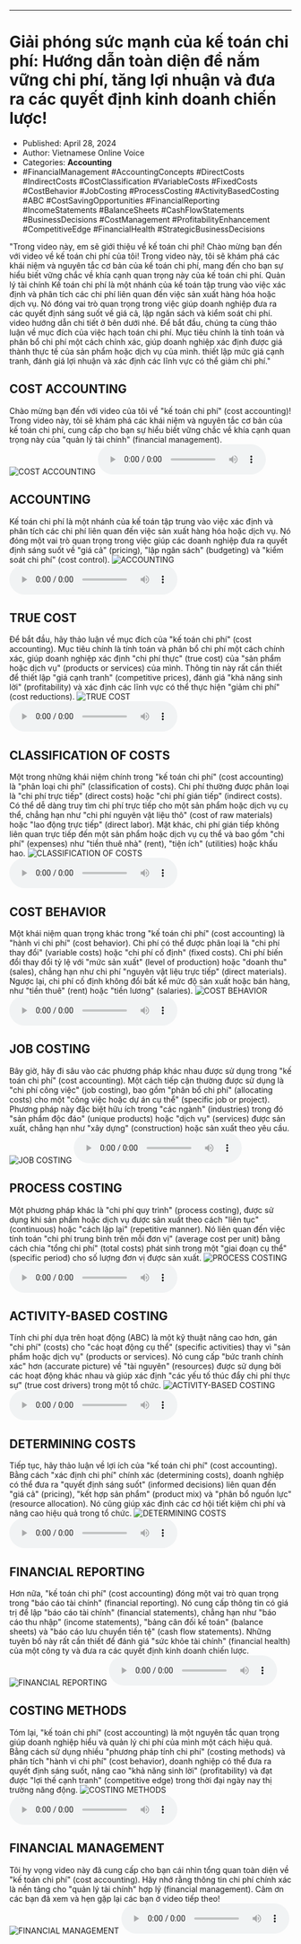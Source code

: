 
---

# Giải phóng sức mạnh của kế toán chi phí: Hướng dẫn toàn diện để nắm vững chi phí, tăng lợi nhuận và đưa ra các quyết định kinh doanh chiến lược!

- Published: April 28, 2024
- Author: Vietnamese Online Voice
- Categories: **Accounting**
- #FinancialManagement #AccountingConcepts #DirectCosts #IndirectCosts #CostClassification #VariableCosts #FixedCosts #CostBehavior #JobCosting #ProcessCosting #ActivityBasedCosting #ABC #CostSavingOpportunities #FinancialReporting #IncomeStatements #BalanceSheets #CashFlowStatements #BusinessDecisions #CostManagement #ProfitabilityEnhancement #CompetitiveEdge #FinancialHealth #StrategicBusinessDecisions

"Trong video này, em sẽ giới thiệu về kế toán chi phí! Chào mừng bạn đến với video về kế toán chi phí của tôi! Trong video này, tôi sẽ khám phá các khái niệm và nguyên tắc cơ bản của kế toán chi phí, mang đến cho bạn sự hiểu biết vững chắc về khía cạnh quan trọng này của kế toán chi phí. Quản lý tài chính Kế toán chi phí là một nhánh của kế toán tập trung vào việc xác định và phân tích các chi phí liên quan đến việc sản xuất hàng hóa hoặc dịch vụ. Nó đóng vai trò quan trọng trong việc giúp doanh nghiệp đưa ra các quyết định sáng suốt về giá cả, lập ngân sách và kiểm soát chi phí. video hướng dẫn chi tiết ở bên dưới nhé. Để bắt đầu, chúng ta cùng thảo luận về mục đích của việc hạch toán chi phí. Mục tiêu chính là tính toán và phân bổ chi phí một cách chính xác, giúp doanh nghiệp xác định được giá thành thực tế của sản phẩm hoặc dịch vụ của mình. thiết lập mức giá cạnh tranh, đánh giá lợi nhuận và xác định các lĩnh vực có thể giảm chi phí."


## COST ACCOUNTING

Chào mừng bạn đến với video của tôi về "kế toán chi phí" (cost accounting)! Trong video này, tôi sẽ khám phá các khái niệm và nguyên tắc cơ bản của kế toán chi phí, cung cấp cho bạn sự hiểu biết vững chắc về khía cạnh quan trọng này của "quản lý tài chính" (financial management).
![COST ACCOUNTING](https://http-archiver-apis-production-80.schnworks.com/storage/images/transitions/2024-04-28/transition-3146651831-Montserrat-Black-004895.jpg)
<audio controls>
    <source src="https://http-archiver-apis-production-80.schnworks.com/storage/storage/audio/file-18848649203.mp3" type="audio/mpeg">
</audio>



## ACCOUNTING

Kế toán chi phí là một nhánh của kế toán tập trung vào việc xác định và phân tích các chi phí liên quan đến việc sản xuất hàng hóa hoặc dịch vụ. Nó đóng một vai trò quan trọng trong việc giúp các doanh nghiệp đưa ra quyết định sáng suốt về "giá cả" (pricing), "lập ngân sách" (budgeting) và "kiểm soát chi phí" (cost control).
![ACCOUNTING](https://http-archiver-apis-production-80.schnworks.com/storage/images/transitions/2024-04-28/transition-12503665311-Montserrat-Bold-303F9F.jpg)
<audio controls>
    <source src="https://http-archiver-apis-production-80.schnworks.com/storage/storage/audio/file-35121457931.mp3" type="audio/mpeg">
</audio>



## TRUE COST

Để bắt đầu, hãy thảo luận về mục đích của "kế toán chi phí" (cost accounting). Mục tiêu chính là tính toán và phân bổ chi phí một cách chính xác, giúp doanh nghiệp xác định "chi phí thực" (true cost) của "sản phẩm hoặc dịch vụ" (products or services) của mình. Thông tin này rất cần thiết để thiết lập "giá cạnh tranh" (competitive prices), đánh giá "khả năng sinh lời" (profitability) và xác định các lĩnh vực có thể thực hiện "giảm chi phí" (cost reductions).
![TRUE COST](https://http-archiver-apis-production-80.schnworks.com/storage/images/transitions/2024-04-28/transition-26024799607-Montserrat-ExtraBold-673AB7.jpg)
<audio controls>
    <source src="https://http-archiver-apis-production-80.schnworks.com/storage/storage/audio/file-3208240037.mp3" type="audio/mpeg">
</audio>



## CLASSIFICATION OF COSTS

Một trong những khái niệm chính trong "kế toán chi phí" (cost accounting) là "phân loại chi phí" (classification of costs). Chi phí thường được phân loại là "chi phí trực tiếp" (direct costs) hoặc "chi phí gián tiếp" (indirect costs). Có thể dễ dàng truy tìm chi phí trực tiếp cho một sản phẩm hoặc dịch vụ cụ thể, chẳng hạn như "chi phí nguyên vật liệu thô" (cost of raw materials) hoặc "lao động trực tiếp" (direct labor). Mặt khác, chi phí gián tiếp không liên quan trực tiếp đến một sản phẩm hoặc dịch vụ cụ thể và bao gồm "chi phí" (expenses) như "tiền thuê nhà" (rent), "tiện ích" (utilities) hoặc khấu hao.
![CLASSIFICATION OF COSTS](https://http-archiver-apis-production-80.schnworks.com/storage/images/transitions/2024-04-28/transition-103999128551-Montserrat-SemiBold-1A237E.jpg)
<audio controls>
    <source src="https://http-archiver-apis-production-80.schnworks.com/storage/storage/audio/file-27226734808.mp3" type="audio/mpeg">
</audio>



## COST BEHAVIOR

Một khái niệm quan trọng khác trong "kế toán chi phí" (cost accounting) là "hành vi chi phí" (cost behavior). Chi phí có thể được phân loại là "chi phí thay đổi" (variable costs) hoặc "chi phí cố định" (fixed costs). Chi phí biến đổi thay đổi tỷ lệ với "mức sản xuất" (level of production) hoặc "doanh thu" (sales), chẳng hạn như chi phí "nguyên vật liệu trực tiếp" (direct materials). Ngược lại, chi phí cố định không đổi bất kể mức độ sản xuất hoặc bán hàng, như "tiền thuê" (rent) hoặc "tiền lương" (salaries).
![COST BEHAVIOR](https://http-archiver-apis-production-80.schnworks.com/storage/images/transitions/2024-04-28/transition-50420413012-Montserrat-SemiBold-1A237E.jpg)
<audio controls>
    <source src="https://http-archiver-apis-production-80.schnworks.com/storage/storage/audio/file-18954440644.mp3" type="audio/mpeg">
</audio>



## JOB COSTING

Bây giờ, hãy đi sâu vào các phương pháp khác nhau được sử dụng trong "kế toán chi phí" (cost accounting). Một cách tiếp cận thường được sử dụng là "chi phí công việc" (job costing), bao gồm "phân bổ chi phí" (allocating costs) cho một "công việc hoặc dự án cụ thể" (specific job or project). Phương pháp này đặc biệt hữu ích trong "các ngành" (industries) trong đó "sản phẩm độc đáo" (unique products) hoặc "dịch vụ" (services) được sản xuất, chẳng hạn như "xây dựng" (construction) hoặc sản xuất theo yêu cầu.
![JOB COSTING](https://http-archiver-apis-production-80.schnworks.com/storage/images/transitions/2024-04-28/transition-15884846408-Montserrat-Bold-9C27B0.jpg)
<audio controls>
    <source src="https://http-archiver-apis-production-80.schnworks.com/storage/storage/audio/file-17292960758.mp3" type="audio/mpeg">
</audio>



## PROCESS COSTING

Một phương pháp khác là "chi phí quy trình" (process costing), được sử dụng khi sản phẩm hoặc dịch vụ được sản xuất theo cách "liên tục" (continuous) hoặc "cách lặp lại" (repetitive manner). Nó liên quan đến việc tính toán "chi phí trung bình trên mỗi đơn vị" (average cost per unit) bằng cách chia "tổng chi phí" (total costs) phát sinh trong một "giai đoạn cụ thể" (specific period) cho số lượng đơn vị được sản xuất.
![PROCESS COSTING](https://http-archiver-apis-production-80.schnworks.com/storage/images/transitions/2024-04-28/transition-8037169100-Montserrat-SemiBold-1A237E.jpg)
<audio controls>
    <source src="https://http-archiver-apis-production-80.schnworks.com/storage/storage/audio/file-11016808964.mp3" type="audio/mpeg">
</audio>



## ACTIVITY-BASED COSTING

Tính chi phí dựa trên hoạt động (ABC) là một kỹ thuật nâng cao hơn, gán "chi phí" (costs) cho "các hoạt động cụ thể" (specific activities) thay vì "sản phẩm hoặc dịch vụ" (products or services). Nó cung cấp "bức tranh chính xác" hơn (accurate picture) về "tài nguyên" (resources) được sử dụng bởi các hoạt động khác nhau và giúp xác định "các yếu tố thúc đẩy chi phí thực sự" (true cost drivers) trong một tổ chức.
![ACTIVITY-BASED COSTING](https://http-archiver-apis-production-80.schnworks.com/storage/images/transitions/2024-04-28/transition--7710557949-Montserrat-Thin-4A148C.jpg)
<audio controls>
    <source src="https://http-archiver-apis-production-80.schnworks.com/storage/storage/audio/file-9528699196.mp3" type="audio/mpeg">
</audio>



## DETERMINING COSTS

Tiếp tục, hãy thảo luận về lợi ích của "kế toán chi phí" (cost accounting). Bằng cách "xác định chi phí" chính xác (determining costs), doanh nghiệp có thể đưa ra "quyết định sáng suốt" (informed decisions) liên quan đến "giá cả" (pricing), "kết hợp sản phẩm" (product mix) và "phân bổ nguồn lực" (resource allocation). Nó cũng giúp xác định các cơ hội tiết kiệm chi phí và nâng cao hiệu quả trong tổ chức.
![DETERMINING COSTS](https://http-archiver-apis-production-80.schnworks.com/storage/images/transitions/2024-04-28/transition--38365295247-Montserrat-Black-1A237E.jpg)
<audio controls>
    <source src="https://http-archiver-apis-production-80.schnworks.com/storage/storage/audio/file-10885220365.mp3" type="audio/mpeg">
</audio>



## FINANCIAL REPORTING

Hơn nữa, "kế toán chi phí" (cost accounting) đóng một vai trò quan trọng trong "báo cáo tài chính" (financial reporting). Nó cung cấp thông tin có giá trị để lập "báo cáo tài chính" (financial statements), chẳng hạn như "báo cáo thu nhập" (income statements), "bảng cân đối kế toán" (balance sheets) và "báo cáo lưu chuyển tiền tệ" (cash flow statements). Những tuyên bố này rất cần thiết để đánh giá "sức khỏe tài chính" (financial health) của một công ty và đưa ra các quyết định kinh doanh chiến lược.
![FINANCIAL REPORTING](https://http-archiver-apis-production-80.schnworks.com/storage/images/transitions/2024-04-28/transition-10334147086-Montserrat-SemiBold-303F9F.jpg)
<audio controls>
    <source src="https://http-archiver-apis-production-80.schnworks.com/storage/storage/audio/file-460366436.mp3" type="audio/mpeg">
</audio>



## COSTING METHODS

Tóm lại, "kế toán chi phí" (cost accounting) là một nguyên tắc quan trọng giúp doanh nghiệp hiểu và quản lý chi phí của mình một cách hiệu quả. Bằng cách sử dụng nhiều "phương pháp tính chi phí" (costing methods) và phân tích "hành vi chi phí" (cost behavior), doanh nghiệp có thể đưa ra quyết định sáng suốt, nâng cao "khả năng sinh lời" (profitability) và đạt được "lợi thế cạnh tranh" (competitive edge) trong thời đại ngày nay thị trường năng động.
![COSTING METHODS](https://http-archiver-apis-production-80.schnworks.com/storage/images/transitions/2024-04-28/transition-14955935784-Montserrat-Thin-7B1FA2.jpg)
<audio controls>
    <source src="https://http-archiver-apis-production-80.schnworks.com/storage/storage/audio/file-2014755010.mp3" type="audio/mpeg">
</audio>



## FINANCIAL MANAGEMENT

Tôi hy vọng video này đã cung cấp cho bạn cái nhìn tổng quan toàn diện về "kế toán chi phí" (cost accounting). Hãy nhớ rằng thông tin chi phí chính xác là nền tảng cho "quản lý tài chính" hợp lý (financial management). Cảm ơn các bạn đã xem và hẹn gặp lại các bạn ở video tiếp theo!
![FINANCIAL MANAGEMENT](https://http-archiver-apis-production-80.schnworks.com/storage/images/transitions/2024-04-28/transition--20449381601-Montserrat-Black-004895.jpg)
<audio controls>
    <source src="https://http-archiver-apis-production-80.schnworks.com/storage/storage/audio/file-31885472352.mp3" type="audio/mpeg">
</audio>

